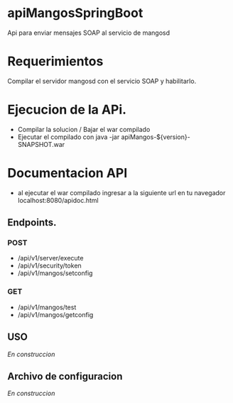 # apiMangosSpringBoot
Api para enviar mensajes SOAP al servicio de mangosd 

# Requerimientos
Compilar el servidor mangosd con el servicio SOAP y habilitarlo.

# Ejecucion de la APi.

- Compilar la solucion / Bajar el war compilado
- Ejecutar el compilado con java -jar apiMangos-${version}-SNAPSHOT.war

# Documentacion API

- al ejecutar el war compilado ingresar a la siguiente url en tu navegador localhost:8080/apidoc.html

## Endpoints.

### POST
- /api/v1/server/execute
- /api/v1/security/token
- /api/v1/mangos/setconfig
### GET
- /api/v1/mangos/test
- /api/v1/mangos/getconfig

## USO
*En construccion*

## Archivo de configuracion

*En construccion*




